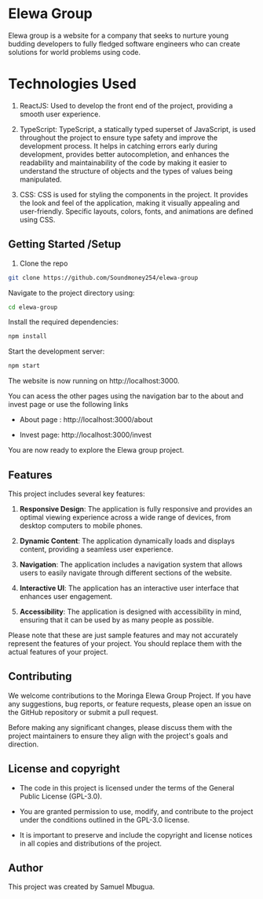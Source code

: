 # Elewa Group

Elewa group is a website for a company that seeks to nurture young budding developers to fully fledged software engineers who can create solutions for world problems using code.

# Technologies Used

1. ReactJS: Used to develop the front end of the project, providing a smooth user experience.

2. TypeScript: TypeScript, a statically typed superset of JavaScript, is used throughout the project to ensure type safety and improve the development process. It helps in catching errors early during development, provides better autocompletion, and enhances the readability and maintainability of the code by making it easier to understand the structure of objects and the types of values being manipulated.

3. CSS: CSS is used for styling the components in the project. It provides the look and feel of the application, making it visually appealing and user-friendly. Specific layouts, colors, fonts, and animations are defined using CSS.

## Getting Started /Setup

1. Clone the repo

```sh
git clone https://github.com/Soundmoney254/elewa-group
```

Navigate to the project directory using:

```sh
cd elewa-group
```

Install the required dependencies:

```sh
npm install
```

Start the development server:

```sh
npm start
```

The website is now running on http://localhost:3000.

You can acess the other pages using the navigation bar to the about and invest page or use the following links

- About page : http://localhost:3000/about

- Invest page: http://localhost:3000/invest

You are now ready to explore the Elewa group project.

## Features

This project includes several key features:

1. **Responsive Design**: The application is fully responsive and provides an optimal viewing experience across a wide range of devices, from desktop computers to mobile phones.

2. **Dynamic Content**: The application dynamically loads and displays content, providing a seamless user experience.

3. **Navigation**: The application includes a navigation system that allows users to easily navigate through different sections of the website.

4. **Interactive UI**: The application has an interactive user interface that enhances user engagement.

5. **Accessibility**: The application is designed with accessibility in mind, ensuring that it can be used by as many people as possible.

Please note that these are just sample features and may not accurately represent the features of your project. You should replace them with the actual features of your project.

## Contributing

We welcome contributions to the Moringa Elewa Group Project. If you have any suggestions, bug reports, or feature requests, please open an issue on the GitHub repository or submit a pull request.

Before making any significant changes, please discuss them with the project maintainers to ensure they align with the project's goals and direction.

## License and copyright

- The code in this project is licensed under the terms of the General Public License (GPL-3.0).

- You are granted permission to use, modify, and contribute to the project under the conditions outlined in the GPL-3.0 license.

- It is important to preserve and include the copyright and license notices in all copies and distributions of the project.

## Author

This project was created by Samuel Mbugua.
